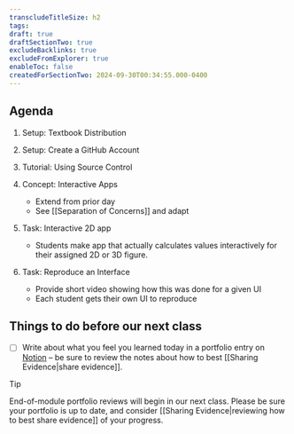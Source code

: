```yaml
---
transcludeTitleSize: h2
tags:
draft: true
draftSectionTwo: true
excludeBacklinks: true
excludeFromExplorer: true
enableToc: false
createdForSectionTwo: 2024-09-30T00:34:55.000-0400
---
```

## Agenda
1. Setup: Textbook Distribution
2. Setup: Create a GitHub Account
3. Tutorial: Using Source Control
3. Concept: Interactive Apps
	- Extend from prior day
	- See [[Separation of Concerns]] and adapt
4. Task: Interactive 2D app
	- Students make app that actually calculates values interactively for their assigned 2D or 3D figure.

1. Task: Reproduce an Interface
	- Provide short video showing how this was done for a given UI
	- Each student gets their own UI to reproduce

## Things to do before our next class
- [ ] Write about what you feel you learned today in a portfolio entry on [Notion](https://notion.so) – be sure to review the notes about how to best [[Sharing Evidence|share evidence]].

> [!TIP]
> 
> End-of-module portfolio reviews will begin in our next class. Please be sure your portfolio is up to date, and consider [[Sharing Evidence|reviewing how to best share evidence]] of your progress.